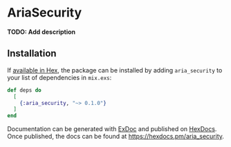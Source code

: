 # AriaSecurity

**TODO: Add description**

## Installation

If [available in Hex](https://hex.pm/docs/publish), the package can be installed
by adding `aria_security` to your list of dependencies in `mix.exs`:

```elixir
def deps do
  [
    {:aria_security, "~> 0.1.0"}
  ]
end
```

Documentation can be generated with [ExDoc](https://github.com/elixir-lang/ex_doc)
and published on [HexDocs](https://hexdocs.pm). Once published, the docs can
be found at <https://hexdocs.pm/aria_security>.
